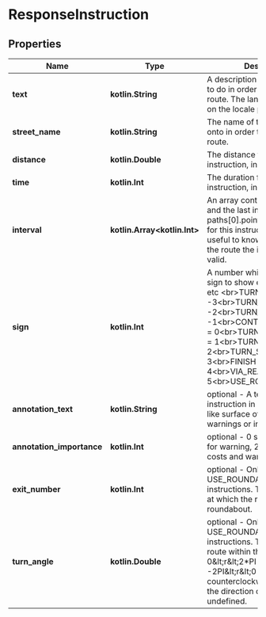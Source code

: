 
# ResponseInstruction

## Properties
Name | Type | Description | Notes
------------ | ------------- | ------------- | -------------
**text** | **kotlin.String** | A description what the user has to do in order to follow the route. The language depends on the locale parameter. |  [optional]
**street_name** | **kotlin.String** | The name of the street to turn onto in order to follow the route. |  [optional]
**distance** | **kotlin.Double** | The distance for this instruction, in meter |  [optional]
**time** | **kotlin.Int** | The duration for this instruction, in ms |  [optional]
**interval** | **kotlin.Array&lt;kotlin.Int&gt;** | An array containing the first and the last index (relative to paths[0].points) of the points for this instruction. This is useful to know for which part of the route the instructions are valid. |  [optional]
**sign** | **kotlin.Int** | A number which specifies the sign to show e.g. for right turn etc &lt;br&gt;TURN_SHARP_LEFT &#x3D; -3&lt;br&gt;TURN_LEFT &#x3D; -2&lt;br&gt;TURN_SLIGHT_LEFT &#x3D; -1&lt;br&gt;CONTINUE_ON_STREET &#x3D; 0&lt;br&gt;TURN_SLIGHT_RIGHT &#x3D; 1&lt;br&gt;TURN_RIGHT &#x3D; 2&lt;br&gt;TURN_SHARP_RIGHT &#x3D; 3&lt;br&gt;FINISH &#x3D; 4&lt;br&gt;VIA_REACHED &#x3D; 5&lt;br&gt;USE_ROUNDABOUT &#x3D; 6 |  [optional]
**annotation_text** | **kotlin.String** | optional - A text describing the instruction in more detail, e.g. like surface of the way, warnings or involved costs. |  [optional]
**annotation_importance** | **kotlin.Int** | optional - 0 stands for INFO, 1 for warning, 2 for costs, 3 for costs and warning |  [optional]
**exit_number** | **kotlin.Int** | optional - Only available for USE_ROUNDABOUT instructions. The count of exits at which the route leaves the roundabout. |  [optional]
**turn_angle** | **kotlin.Double** | optional - Only available for USE_ROUNDABOUT instructions. The radian of the route within the roundabout - 0&amp;lt;r&amp;lt;2*PI for clockwise and -2PI&amp;lt;r&amp;lt;0 for counterclockwise transit. Null if the direction of rotation is undefined. |  [optional]




